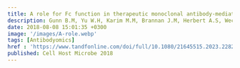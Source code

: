 ```yaml
---
title: A role for Fc function in therapeutic monoclonal antibody-mediated protection against Ebola virus
description: Gunn B.M, Yu W.H, Karim M.M, Brannan J.M, Herbert A.S, Wec A.Z, Halfmann P.J, Fusco M.L, Schendel S.L, Gangavarapu K, Krause T, Qiu X, He S, Das J*, Suscovich T.J, Lai J, Chandran K, Zeitlin L, Crowe J.E. Jr, Lauffenburger D, Kawaoka Y, Kobinger G.P, Andersen K.G, Dye J.M, Saphire E.O, Alter G
date: 2018-08-08 15:01:35 +0300
image: '/images/A-role.webp'
tags: [Antibodyomics]
href : 'https://www.tandfonline.com/doi/full/10.1080/21645515.2023.2282803'
published: Cell Host Microbe 2018
---
```

